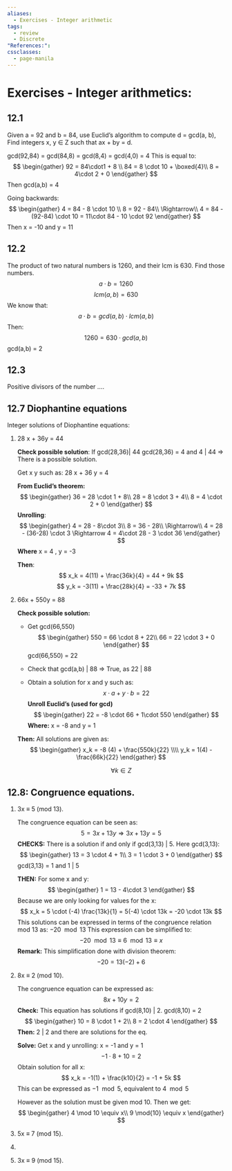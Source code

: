 ```yaml
---
aliases:
  - Exercises - Integer arithmetic
tags:
  - review
  - Discrete
"References:": 
cssclasses:
  - page-manila
---
```

# Exercises - Integer arithmetics: 

## 12.1
Given a = 92 and b = 84, use Euclid’s algorithm to compute d = gcd(a, b), Find integers x, y ∈ Z such that ax + by = d.

gcd(92,84)  = gcd(84,8) = gcd(8,4) = gcd(4,0) = 4
This is equal to: 
$$
\begin{gather}
92 = 84\cdot1 + 8 \\
84 = 8 \cdot 10 + \boxed{4}\\
8 = 4\cdot 2 + 0
\end{gather}
$$
Then gcd(a,b) = 4

Going backwards:
$$
\begin{gather}
4 = 84 - 8 \cdot 10 \\
8 = 92 - 84\\
\Rightarrow\\
4 = 84 - (92-84) \cdot 10 = 11\cdot 84 - 10 \cdot 92
\end{gather}
$$
Then x = -10 and y = 11

## 12.2
The product of two natural numbers is 1260, and their lcm is 630. Find those numbers.
$$
a \cdot b = 1260
$$
$$
lcm(a,b) = 630
$$
We know that: 
$$
a \cdot b = gcd(a,b) \cdot lcm(a,b)
$$
Then: 
$$
1260 = 630 \cdot gcd(a,b)
$$
gcd(a,b) = 2

## 12.3
Positive divisors of the number ….


## 12.7 Diophantine equations
Integer solutions of Diophantine equations: 

1. 28 x + 36y = 44
	
	**Check possible solution**: If gcd(28,36)| 44
	gcd(28,36) = 4  and 4 | 44 => There is a  possible solution. 
	
	Get x y such as: 28 x + 36 y = 4
	
	**From Euclid’s theorem:** 
	$$
	\begin{gather}
	36 = 28 \cdot 1 + 8\\
	28 = 8 \cdot 3 + 4\\
	8 = 4 \cdot 2 + 0
	\end{gather}
	$$
	**Unrolling**: 
	$$
	\begin{gather}
	4 = 28 - 8\cdot 3\\
	8 = 36 - 28\\
	\Rightarrow\\
	4 = 28 - (36-28) \cdot 3 \Rightarrow 4 = 4\cdot 28 - 3 \cdot 36
	\end{gather}
	$$
	**Where** x = 4 ,  y = -3
	
	**Then**: 
	$$
	x_k = 4(11) + \frac{36k}{4} = 44 + 9k
	$$
	$$
	y_k = -3(11) + \frac{28k}{4} = -33 + 7k
	$$

2. 66x + 550y = 88
	
	**Check possible solution:**
	+ Get gcd(66,550)
	$$
	\begin{gather}
	550 = 66 \cdot 8 + 22\\
	66 = 22 \cdot 3 + 0
	\end{gather}
	$$
		gcd(66,550) = 22
		
	+ Check that gcd(a,b) | 88 => True, as 22 | 88
	+ Obtain a solution for x and y such as: 
	$$
	x\cdot a + y \cdot b = 22
	$$
	**Unroll Euclid’s (used for gcd)**
	$$
	\begin{gather}
	22 = -8 \cdot 66 + 1\cdot 550
	\end{gather}
	$$
	**Where:** x = -8 and y = 1
	
	**Then:** All solutions are given as: 
	$$
	\begin{gather}
	x_k = -8 (4) + \frac{550k}{22} \\\\
	y_k = 1(4) - \frac{66k}{22} 
	\end{gather}
	$$
	
	$$
	\forall k \in Z
	$$
	
## 12.8: Congruence equations.

1. 3x ≡ 5 (mod 13). 
	
	The congruence equation can be seen as: 
	$$
	5 = 3x + 13y \Rightarrow 3x + 13y = 5
	$$
	**CHECKS:**
	There is a solution if and only if gcd(3,13) | 5. Here gcd(3,13): 
	$$
	\begin{gather}
	13 = 3 \cdot 4 + 1\\
	3 = 1 \cdot 3 + 0
	\end{gather}
	$$
	gcd(3,13) = 1 and 1 | 5
	
	**THEN:**
	For some x and y: 
	$$
	\begin{gather}
	1 = 13 - 4\cdot 3
	\end{gather}
	$$
	Because we are only looking for values for the x: 
	$$
	x_k = 5 \cdot (-4) \frac{13k}{1} = 5(-4) \cdot 13k = -20 \cdot 13k
	$$
	This solutions can be expressed in terms of the congruence relation mod 13 as: $-20 \mod 13$
	This expression can be simplified to: 
	$$
	-20 \mod 13 \equiv 6 \mod 13 \equiv x
	$$
	**Remark:**
	This simplification done with division theorem: 
	$$
	-20 = 13 (-2) + 6
	$$
	
2. 8x ≡ 2 (mod 10). 
	
	The congruence equation can be expressed as: 
	$$8x + 10y = 2$$
	**Check:**
	This equation has solutions if gcd(8,10) | 2. 
	gcd(8,10) = 2
	$$
	\begin{gather}
	10 = 8 \cdot 1 + 2\\
	8 = 2 \cdot 4
	\end{gather}
	$$
	**Then:** 2 | 2 and there are solutions for the eq. 
	
	**Solve:**
	Get x and y unrolling: x = -1 and y = 1
	$$
	-1\cdot 8 + 10 = 2
	$$
	Obtain solution for all x: 
	$$
	x_k = -1(1) + \frac{k10}{2} = -1 + 5k
	$$
	This can be expressed as $-1 \mod 5$, equivalent to $4 \mod 5$
	
	However as the solution must be given mod 10. Then we get: 
	$$
	\begin{gather}
	4 \mod 10 \equiv x\\
	9 \mod{10} \equiv x
	\end{gather}
	$$

3. 5x ≡ 7 (mod 15). 
4. 
5. 3x ≡ 9 (mod 15).